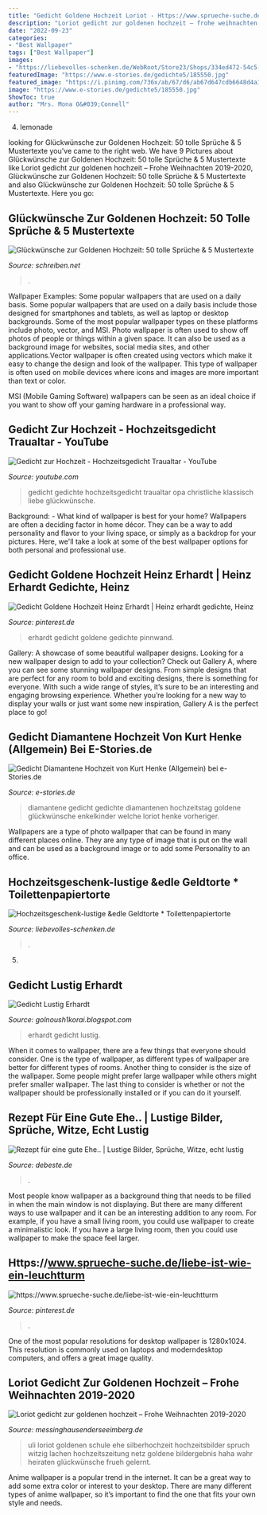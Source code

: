 ```yaml
---
title: "Gedicht Goldene Hochzeit Loriot - Https://www.sprueche-suche.de/liebe-ist-wie-ein-leuchtturm"
description: "Loriot gedicht zur goldenen hochzeit – frohe weihnachten 2019-2020"
date: "2022-09-23"
categories:
- "Best Wallpaper"
tags: ["Best Wallpaper"]
images:
- "https://liebevolles-schenken.de/WebRoot/Store23/Shops/334ed472-54c5-4f53-8947-6337f75e24ac/5698/A0EB/9586/8C0A/C483/0A48/355F/DD14/20160114_184729-1.jpg"
featuredImage: "https://www.e-stories.de/gedichte5/185550.jpg"
featured_image: "https://i.pinimg.com/736x/ab/67/d6/ab67d647cdb6648d4a1638339ed10577.jpg"
image: "https://www.e-stories.de/gedichte5/185550.jpg"
ShowToc: true
author: "Mrs. Mona O&#039;Connell"
---
```



4. lemonade 

	

		
looking for Glückwünsche zur Goldenen Hochzeit: 50 tolle Sprüche &amp; 5 Mustertexte you've came to the right web. We have 9 Pictures about Glückwünsche zur Goldenen Hochzeit: 50 tolle Sprüche &amp; 5 Mustertexte like Loriot gedicht zur goldenen hochzeit – Frohe Weihnachten 2019-2020, Glückwünsche zur Goldenen Hochzeit: 50 tolle Sprüche &amp; 5 Mustertexte and also Glückwünsche zur Goldenen Hochzeit: 50 tolle Sprüche &amp; 5 Mustertexte. Here you go:
		
    
## Glückwünsche Zur Goldenen Hochzeit: 50 Tolle Sprüche &amp; 5 Mustertexte

<img loading=lazy src="https://www.schreiben.net/wp-content/uploads/2018/03/goldene-hochzeit-feature.jpg" onerror="this.onerror=null;this.src='https://tse4.mm.bing.net/th?id=OIP.d6pNYYtT5SvZvrUt9q7-2gHaE7&amp;pid=15.1';" alt="Glückwünsche zur Goldenen Hochzeit: 50 tolle Sprüche &amp; 5 Mustertexte">

_Source: schreiben.net_

>. 

	

Wallpaper Examples: Some popular wallpapers that are used on a daily basis.
Some popular wallpapers that are used on a daily basis include those designed for smartphones and tablets, as well as laptop or desktop backgrounds. Some of the most popular wallpaper types on these platforms include photo, vector, and MSI. 
Photo wallpaper is often used to show off photos of people or things within a given space. It can also be used as a background image for websites, social media sites, and other applications.Vector wallpaper is often created using vectors which make it easy to change the design and look of the wallpaper. This type of wallpaper is often used on mobile devices where icons and images are more important than text or color. 

MSI (Mobile Gaming Software) wallpapers can be seen as an ideal choice if you want to show off your gaming hardware in a professional way.

    
## Gedicht Zur Hochzeit - Hochzeitsgedicht Traualtar - YouTube

<img loading=lazy src="https://i.ytimg.com/vi/GYT-c4rAGJc/hqdefault.jpg" onerror="this.onerror=null;this.src='https://tse3.mm.bing.net/th?id=OIP.Dnq4u0FPgZK4m4xHW-wlrwHaFj&amp;pid=15.1';" alt="Gedicht zur Hochzeit - Hochzeitsgedicht Traualtar - YouTube">

_Source: youtube.com_

>gedicht gedichte hochzeitsgedicht traualtar opa christliche klassisch liebe glückwünsche. 

	

Background: - What kind of wallpaper is best for your home?
Wallpapers are often a deciding factor in home décor. They can be a way to add personality and flavor to your living space, or simply as a backdrop for your pictures. Here, we'll take a look at some of the best wallpaper options for both personal and professional use.

    
## Gedicht Goldene Hochzeit Heinz Erhardt | Heinz Erhardt Gedichte, Heinz

<img loading=lazy src="https://i.pinimg.com/736x/ab/67/d6/ab67d647cdb6648d4a1638339ed10577.jpg" onerror="this.onerror=null;this.src='https://tse1.mm.bing.net/th?id=OIP.Ha-H8LGd4Gvi43IZfaeziwHaHj&amp;pid=15.1';" alt="Gedicht Goldene Hochzeit Heinz Erhardt | Heinz erhardt gedichte, Heinz">

_Source: pinterest.de_

>erhardt gedicht goldene gedichte pinnwand. 

	

Gallery: A showcase of some beautiful wallpaper designs.
Looking for a new wallpaper design to add to your collection? Check out Gallery A, where you can see some stunning wallpaper designs. From simple designs that are perfect for any room to bold and exciting designs, there is something for everyone. With such a wide range of styles, it’s sure to be an interesting and engaging browsing experience. Whether you’re looking for a new way to display your walls or just want some new inspiration, Gallery A is the perfect place to go!





	
	
    
## Gedicht Diamantene Hochzeit Von Kurt Henke (Allgemein) Bei E-Stories.de

<img loading=lazy src="https://www.e-stories.de/gedichte5/185550.jpg" onerror="this.onerror=null;this.src='https://tse2.mm.bing.net/th?id=OIP.jFREK3YdVPpnuRlt65JpawHaL9&amp;pid=15.1';" alt="Gedicht Diamantene Hochzeit von Kurt Henke (Allgemein) bei e-Stories.de">

_Source: e-stories.de_

>diamantene gedicht gedichte diamantenen hochzeitstag goldene glückwünsche enkelkinder welche loriot henke vorheriger. 

	



Wallpapers are a type of photo wallpaper that can be found in many different places online. They are any type of image that is put on the wall and can be used as a background image or to add some Personality to an office.

    
## Hochzeitsgeschenk-lustige &amp;edle Geldtorte * Toilettenpapiertorte

<img loading=lazy src="https://liebevolles-schenken.de/WebRoot/Store23/Shops/334ed472-54c5-4f53-8947-6337f75e24ac/5698/A0EB/9586/8C0A/C483/0A48/355F/DD14/20160114_184729-1.jpg" onerror="this.onerror=null;this.src='https://tse3.mm.bing.net/th?id=OIP.FbW_1EL2pKXrtnjFiKwv9AHaK-&amp;pid=15.1';" alt="Hochzeitsgeschenk-lustige &amp;edle Geldtorte * Toilettenpapiertorte">

_Source: liebevolles-schenken.de_

>. 

	

5.

    
## Gedicht Lustig Erhardt

<img loading=lazy src="https://lh5.googleusercontent.com/proxy/z5g0JhrD6qmQYarOnp1oyHblWZfBgDLOIV9CrRE6tlWs36hLVDtkgx004fXe8LA_RePqJvaKs6EGI5v3d1cWMgUnUgpMLFHpQw8Iu2f7lngdQEor3lfkG8X0ejHaRQbMzMMX_7Horp3rkT6bYUZK=w1200-h630-p-k-no-nu" onerror="this.onerror=null;this.src='https://tse2.mm.bing.net/th?id=OIP.fs-AeP-3ZezpPrGq15gBvQHaI0&amp;pid=15.1';" alt="Gedicht Lustig Erhardt">

_Source: golnoush1korai.blogspot.com_

>erhardt gedicht lustig. 

	

When it comes to wallpaper, there are a few things that everyone should consider. One is the type of wallpaper, as different types of wallpaper are better for different types of rooms. Another thing to consider is the size of the wallpaper. Some people might prefer large wallpaper while others might prefer smaller wallpaper. The last thing to consider is whether or not the wallpaper should be professionally installed or if you can do it yourself.

    
## Rezept Für Eine Gute Ehe.. | Lustige Bilder, Sprüche, Witze, Echt Lustig

<img loading=lazy src="http://debeste.de/upload/cd51cf53f0363cf8e0c294bab3ccae679517.jpg" onerror="this.onerror=null;this.src='https://tse1.mm.bing.net/th?id=OIP.M0IBaWq4dgM1UYvD3K_6JQHaKX&amp;pid=15.1';" alt="Rezept für eine gute Ehe.. | Lustige Bilder, Sprüche, Witze, echt lustig">

_Source: debeste.de_

>. 

	

Most people know wallpaper as a background thing that needs to be filled in when the main window is not displaying. But there are many different ways to use wallpaper and it can be an interesting addition to any room. For example, if you have a small living room, you could use wallpaper to create a minimalistic look. If you have a large living room, then you could use wallpaper to make the space feel larger.

    
## Https://www.sprueche-suche.de/liebe-ist-wie-ein-leuchtturm

<img loading=lazy src="https://i.pinimg.com/736x/33/41/5b/33415b8582021a8cadc956aaf773c7f4.jpg" onerror="this.onerror=null;this.src='https://tse4.mm.bing.net/th?id=OIP.vb74yMeZ-WAmpxQbS5gjAwAAAA&amp;pid=15.1';" alt="https://www.sprueche-suche.de/liebe-ist-wie-ein-leuchtturm">

_Source: pinterest.de_

>. 

	

One of the most popular resolutions for desktop wallpaper is 1280x1024. This resolution is commonly used on laptops and moderndesktop computers, and offers a great image quality.

    
## Loriot Gedicht Zur Goldenen Hochzeit – Frohe Weihnachten 2019-2020

<img loading=lazy src="https://i.pinimg.com/originals/d2/3a/cc/d23accd202f85d47589a8e0f54ca0ee5.jpg" onerror="this.onerror=null;this.src='https://tse4.mm.bing.net/th?id=OIP.mQAMcsrK2SHqpVA3iSxUcgHaJv&amp;pid=15.1';" alt="Loriot gedicht zur goldenen hochzeit – Frohe Weihnachten 2019-2020">

_Source: messinghausenderseeimberg.de_

>uli loriot goldenen schule ehe silberhochzeit hochzeitsbilder spruch witzig lachen hochzeitszeitung netz goldene bildergebnis haha wahr heiraten glückwünsche frueh gelernt. 

	

Anime wallpaper is a popular trend in the internet. It can be a great way to add some extra color or interest to your desktop. There are many different types of anime wallpaper, so it’s important to find the one that fits your own style and needs.

